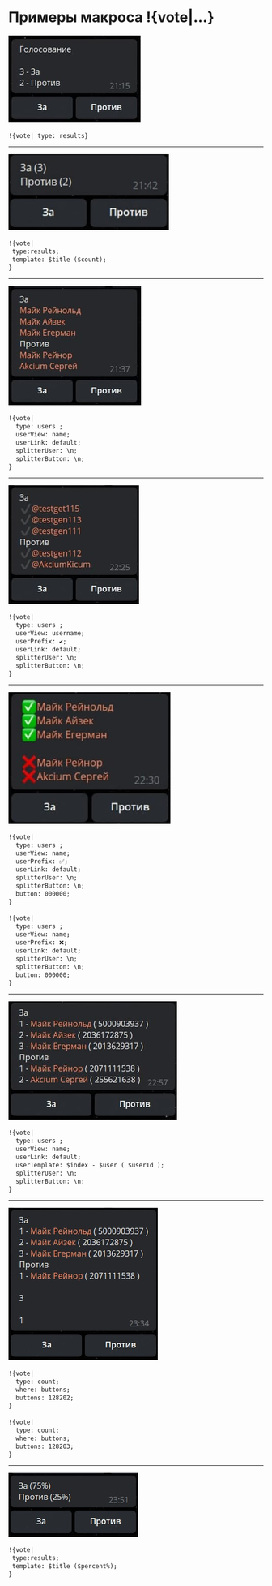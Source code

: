 # Примеры макроса !{vote|...}

![](./1.jpg)

```plain 
!{vote| type: results}
```

---

![](./2.jpg)

```plain 
!{vote|
 type:results;
 template: $title ($count);
}
```

---

![](./3.jpg)

```plain 
!{vote|
  type: users ; 
  userView: name;
  userLink: default;
  splitterUser: \n;
  splitterButton: \n;
}
```

---

![](./4.jpg)

```plain
!{vote|
  type: users ; 
  userView: username;
  userPrefix: ✔️;
  userLink: default;
  splitterUser: \n;
  splitterButton: \n;
}
```

---

![](./5.jpg)

```plain
!{vote|
  type: users ; 
  userView: name;
  userPrefix: ✅;
  userLink: default;
  splitterUser: \n;
  splitterButton: \n;
  button: 000000;
}

!{vote|
  type: users ; 
  userView: name;
  userPrefix: ❌;
  userLink: default;
  splitterUser: \n;
  splitterButton: \n;
  button: 000000;
}
```

---

![](./6.jpg)

```plain
!{vote|
  type: users ; 
  userView: name;
  userLink: default;
  userTemplate: $index - $user ( $userId );
  splitterUser: \n;
  splitterButton: \n;
}
```

---

![](./8.jpg)

```plain
!{vote| 
  type: count;
  where: buttons;
  buttons: 128202;
}

!{vote| 
  type: count;
  where: buttons;
  buttons: 128203;
}
```

---

![](./9.jpg)

```plain
!{vote|
 type:results;
 template: $title ($percent%);
}

```